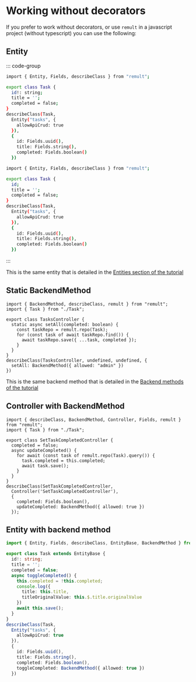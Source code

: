 # Working without decorators
If you prefer to work without decorators, or use `remult` in a javascript project (without typescript) you can use the following:

## Entity
::: code-group

```sh [TS]
import { Entity, Fields, describeClass } from "remult";

export class Task {
  id!: string;
  title = '';
  completed = false;
}
describeClass(Task,
  Entity("tasks", {
    allowApiCrud: true
  }),
  {
    id: Fields.uuid(),
    title: Fields.string(),
    completed: Fields.boolean()
  })
```

```sh [JS]
import { Entity, Fields, describeClass } from "remult";

export class Task {
  id;
  title = '';
  completed = false;
}
describeClass(Task,
  Entity("tasks", {
    allowApiCrud: true
  }),
  {
    id: Fields.uuid(),
    title: Fields.string(),
    completed: Fields.boolean()
  })
```

:::

This is the same entity that is detailed in the [Entities section of the tutorial](https://remult.dev/tutorials/react/entities.html)

## Static BackendMethod
```ts{12-14}
import { BackendMethod, describeClass, remult } from "remult";
import { Task } from "./Task";

export class TasksController {
  static async setAll(completed: boolean) {
    const taskRepo = remult.repo(Task);
    for (const task of await taskRepo.find()) {
      await taskRepo.save({ ...task, completed });
    }
  }
}
describeClass(TasksController, undefined, undefined, {
  setAll: BackendMethod({ allowed: "admin" })
})
```
This is the same backend method that is detailed in the [Backend methods of the tutorial](https://remult.dev/tutorials/react/backend-methods.html#refactor-from-front-end-to-back-end)

## Controller with BackendMethod
```ts{13-18}
import { describeClass, BackendMethod, Controller, Fields, remult } from "remult";
import { Task } from "./Task";

export class SetTaskCompletedController {
  completed = false;
  async updateCompleted() {
    for await (const task of remult.repo(Task).query()) {
      task.completed = this.completed;
      await task.save();
    }
  }
}
describeClass(SetTaskCompletedController,
  Controller('SetTaskCompletedController'),
  {
    completed: Fields.boolean(),
    updateCompleted: BackendMethod({ allowed: true })
  });
```

## Entity with backend method
```ts
import { Entity, Fields, describeClass, EntityBase, BackendMethod } from "remult";

export class Task extends EntityBase {
  id!: string;
  title = '';
  completed = false;
  async toggleCompleted() {
    this.completed = !this.completed;
    console.log({
      title: this.title,
      titleOriginalValue: this.$.title.originalValue
    })
    await this.save();
  }
}
describeClass(Task,
  Entity("tasks", {
    allowApiCrud: true
  }),
  {
    id: Fields.uuid(),
    title: Fields.string(),
    completed: Fields.boolean(),
    toggleCompleted: BackendMethod({ allowed: true })
  })
```
